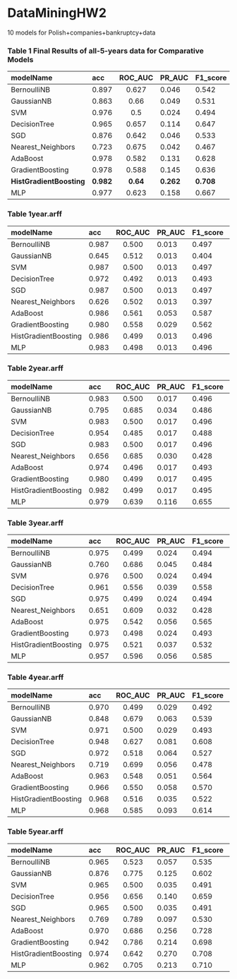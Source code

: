 # DataMiningHW2
10 models for Polish+companies+bankruptcy+data

### Table 1 Final Results of all-5-years data for Comparative Models

| modelName | acc	| ROC_AUC	| PR_AUC	| F1_score	| time_used |
| :--------  | :-----  | :----:  | :--------  | :-----  | :----:  |
| BernoulliNB |	0.897 |	0.627 |	0.046 |	0.542 |	0.011 |
| GaussianNB |	0.863 |	0.66 |	0.049 |	0.531 |	0.012  |
| SVM |	0.976 |	0.5 |	0.024 |	0.494 |	1.470 |
| DecisionTree |	0.965	 |0.657 |	0.114 |	0.647 |	0.750  |
| SGD |	0.876 |	0.642 |	0.046 |	0.533 |	0.042 |
| Nearest_Neighbors |	0.723 |	0.675 |	0.042 |	0.467 |	0.007  |
| AdaBoost |	0.978 |	0.582 |	0.131 |	0.628 |	7.771 |
| GradientBoosting |	0.978 |	0.588 |	0.145 |	0.636 |	6.518 |
| **HistGradientBoosting** |	**0.982** |	**0.64** |	**0.262** |	**0.708** |	**9.174** |
| MLP |	0.977 |	0.623 |	0.158 |	0.667 |	113.919 |


### Table 1year.arff
| modelName | acc	| ROC_AUC	| PR_AUC	| F1_score	| time_used |
| :--------  | :-----  | :----:  | :--------  | :-----  | :----:  |
| BernoulliNB | 0.987 | 0.500 | 0.013 | 0.497 | 0.008 |
| GaussianNB | 0.645 | 0.512 | 0.013 | 0.404 | 0.003 |
| SVM | 0.987 | 0.500 | 0.013 | 0.497 | 0.030 |
| DecisionTree | 0.972 | 0.492 | 0.013 | 0.493 | 0.069 |
| SGD | 0.987 | 0.500 | 0.013 | 0.497 | 0.008 |
| Nearest_Neighbors | 0.626 | 0.502 | 0.013 | 0.397 | 0.002 |
| AdaBoost | 0.986 | 0.561 | 0.053 | 0.587 | 1.212 |
| GradientBoosting | 0.980 | 0.558 | 0.029 | 0.562 | 0.891 |
| HistGradientBoosting | 0.986 | 0.499 | 0.013 | 0.496 | 285.766 |
| MLP | 0.983 | 0.498 | 0.013 | 0.496 | 31.259 |


### Table 2year.arff
| modelName | acc	| ROC_AUC	| PR_AUC	| F1_score	| time_used |
| :--------  | :-----  | :----:  | :--------  | :-----  | :----:  |
| BernoulliNB | 0.983 | 0.500 | 0.017 | 0.496 | 0.002 |
| GaussianNB | 0.795 | 0.685 | 0.034 | 0.486 | 0.003 |
| SVM | 0.983 | 0.500 | 0.017 | 0.496 | 0.078 |
| DecisionTree | 0.954 | 0.485 | 0.017 | 0.488 | 0.073 |
| SGD | 0.983 | 0.500 | 0.017 | 0.496 | 0.011 |
| Nearest_Neighbors | 0.656 | 0.685 | 0.030 | 0.428 | 0.002 |
| AdaBoost | 0.974 | 0.496 | 0.017 | 0.493 | 1.531 |
| GradientBoosting | 0.980 | 0.499 | 0.017 | 0.495 | 1.146 |
| HistGradientBoosting | 0.982 | 0.499 | 0.017 | 0.495 | 295.337 |
| MLP | 0.979 | 0.639 | 0.116 | 0.655 | 35.009 |


### Table 3year.arff
| modelName | acc	| ROC_AUC	| PR_AUC	| F1_score	| time_used |
| :--------  | :-----  | :----:  | :--------  | :-----  | :----:  |
| BernoulliNB | 0.975 | 0.499 | 0.024 | 0.494 | 0.005 |
| GaussianNB | 0.760 | 0.686 | 0.045 | 0.484 | 0.003 |
| SVM | 0.976 | 0.500 | 0.024 | 0.494 | 0.113 |
| DecisionTree | 0.961 | 0.556 | 0.039 | 0.558 | 0.142 |
| SGD | 0.975 | 0.499 | 0.024 | 0.494 | 0.017 |
| Nearest_Neighbors | 0.651 | 0.609 | 0.032 | 0.428 | 0.003 |
| AdaBoost | 0.975 | 0.542 | 0.056 | 0.565 | 1.786 |
| GradientBoosting | 0.973 | 0.498 | 0.024 | 0.493 | 1.384 |
| HistGradientBoosting | 0.975 | 0.521 | 0.037 | 0.532 | 317.250 |
| MLP | 0.957 | 0.596 | 0.056 | 0.585 | 41.183 |


### Table 4year.arff
| modelName | acc	| ROC_AUC	| PR_AUC	| F1_score	| time_used |
| :--------  | :-----  | :----:  | :--------  | :-----  | :----:  |
| BernoulliNB | 0.970 | 0.499 | 0.029 | 0.492 | 0.003 |
| GaussianNB | 0.848 | 0.679 | 0.063 | 0.539 | 0.003 |
| SVM | 0.971 | 0.500 | 0.029 | 0.493 | 0.121 |
| DecisionTree | 0.948 | 0.627 | 0.081 | 0.608 | 0.108 |
| SGD | 0.972 | 0.518 | 0.064 | 0.527 | 0.018 |
| Nearest_Neighbors | 0.719 | 0.699 | 0.056 | 0.478 | 0.003 |
| AdaBoost | 0.963 | 0.548 | 0.051 | 0.564 | 1.768 |
| GradientBoosting | 0.966 | 0.550 | 0.058 | 0.570 | 1.356 |
| HistGradientBoosting | 0.968 | 0.516 | 0.035 | 0.522 | 311.313 |
| MLP | 0.968 | 0.585 | 0.093 | 0.614 | 33.888 |


### Table 5year.arff
| modelName | acc	| ROC_AUC	| PR_AUC	| F1_score	| time_used |
| :--------  | :-----  | :----:  | :--------  | :-----  | :----:  |
| BernoulliNB | 0.965 | 0.523 | 0.057 | 0.535 | 0.003 |
| GaussianNB | 0.876 | 0.775 | 0.125 | 0.602 | 0.002 |
| SVM | 0.965 | 0.500 | 0.035 | 0.491 | 0.054 |
| DecisionTree | 0.956 | 0.656 | 0.140 | 0.659 | 0.100 |
| SGD | 0.965 | 0.500 | 0.035 | 0.491 | 0.011 |
| Nearest_Neighbors | 0.769 | 0.789 | 0.097 | 0.530 | 0.007 |
| AdaBoost | 0.970 | 0.686 | 0.256 | 0.728 | 1.154 |
| GradientBoosting | 0.942 | 0.786 | 0.214 | 0.698 | 0.833 |
| HistGradientBoosting | 0.974 | 0.642 | 0.270 | 0.708 | 293.055 |
| MLP | 0.962 | 0.705 | 0.213 | 0.710 | 30.333 |